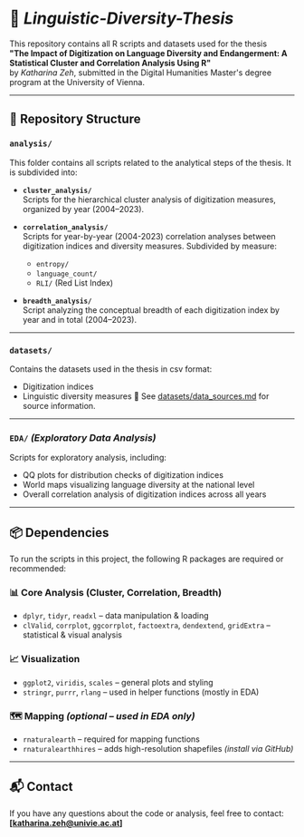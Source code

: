# 📘 *Linguistic-Diversity-Thesis*

This repository contains all R scripts and datasets used for the thesis  
**"The Impact of Digitization on Language Diversity and Endangerment: A Statistical Cluster and Correlation Analysis Using R"**  
by *Katharina Zeh*, submitted in the Digital Humanities Master's degree program at the University of Vienna.

---

## 📁 Repository Structure

### `analysis/`
This folder contains all scripts related to the analytical steps of the thesis. It is subdivided into:

- **`cluster_analysis/`**  
  Scripts for the hierarchical cluster analysis of digitization measures, organized by year (2004–2023).

- **`correlation_analysis/`**  
  Scripts for year-by-year (2004-2023) correlation analyses between digitization indices and diversity measures. Subdivided by measure:
  - `entropy/`
  - `language_count/`
  - `RLI/` (Red List Index)

- **`breadth_analysis/`**  
  Script analyzing the conceptual breadth of each digitization index by year and in total (2004–2023).

---

### `datasets/`
Contains the datasets used in the thesis in csv format:
- Digitization indices
- Linguistic diversity measures
📖 See [datasets/data_sources.md](datasets/data_sources.md) for source information.
---

### `EDA/` *(Exploratory Data Analysis)*
Scripts for exploratory analysis, including:
- QQ plots for distribution checks of digitization indices  
- World maps visualizing language diversity at the national level  
- Overall correlation analysis of digitization indices across all years

---

## 📦 Dependencies

To run the scripts in this project, the following R packages are required or recommended:

### 📊 Core Analysis (Cluster, Correlation, Breadth)
- `dplyr`, `tidyr`, `readxl` – data manipulation & loading
- `clValid`, `corrplot`, `ggcorrplot`, `factoextra`, `dendextend`, `gridExtra` – statistical & visual analysis

### 📈 Visualization
- `ggplot2`, `viridis`, `scales` – general plots and styling
- `stringr`, `purrr`, `rlang` – used in helper functions (mostly in EDA)

### 🗺️ Mapping *(optional – used in EDA only)*
- `rnaturalearth` – required for mapping functions
- `rnaturalearthhires` – adds high-resolution shapefiles *(install via GitHub)*

---


## 📬 Contact
If you have any questions about the code or analysis, feel free to contact: **[katharina.zeh@univie.ac.at]**

